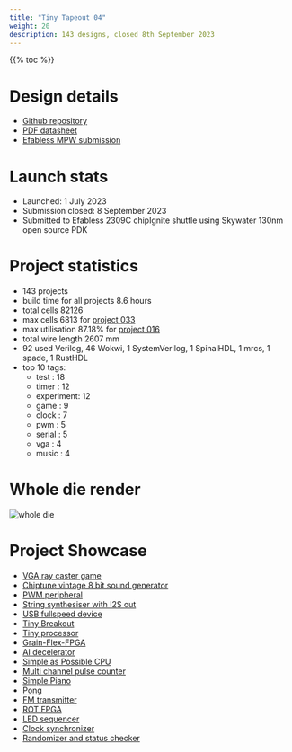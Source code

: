 ```yaml
---
title: "Tiny Tapeout 04"
weight: 20
description: 143 designs, closed 8th September 2023
---
```


{{% toc %}}

# Design details

* [Github repository](https://github.com/TinyTapeout/tinytapeout-04)
* [PDF datasheet](https://github.com/TinyTapeout/tinytapeout-04/suites/15974117461/artifacts/912076852)
* [Efabless MPW submission](https://repositories.efabless.com/urish/tinytapeout-04)

# Launch stats

* Launched: 1 July 2023
* Submission closed: 8 September 2023
* Submitted to Efabless 2309C chipIgnite shuttle using Skywater 130nm open source PDK

# Project statistics

* 143 projects
* build time for all projects 8.6 hours
* total cells 82126
* max cells 6813 for [project 033](./033)
* max utilisation 87.18% for [project 016](./016)
* total wire length 2607 mm
* 92 used Verilog, 46 Wokwi, 1 SystemVerilog, 1 SpinalHDL, 1 mrcs, 1 spade, 1 RustHDL
* top 10 tags:
    - test      : 18
    - timer     : 12
    - experiment: 12
    - game      : 9
    - clock     : 7
    - pwm       : 5
    - serial    : 5
    - vga       : 4
    - music     : 4


# Whole die render

![whole die](images/tinytapeout-tt04.png)

# Project Showcase

* [VGA ray caster game](033)
* [Chiptune vintage 8 bit sound generator](037)
* [PWM peripheral](048)
* [String synthesiser with I2S out](052)
* [USB fullspeed device](054)
* [Tiny Breakout](098)
* [Tiny processor](102)
* [Grain-Flex-FPGA](117)
* [AI decelerator](119)
* [Simple as Possible CPU](162)
* [Multi channel pulse counter](163)
* [Simple Piano](165)
* [Pong](178)
* [FM transmitter](195)
* [ROT FPGA](197)
* [LED sequencer](211)
* [Clock synchronizer](215)
* [Randomizer and status checker](288)

